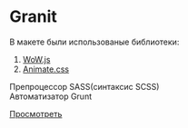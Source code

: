 # Granit

В макете были использованые библиотеки:

1. <a href="https://github.com/matthieua/WOW">WoW.js</a><br>
2. <a href="https://github.com/daneden/animate.css">Animate.css</a>

Препроцессор SASS(синтаксис SCSS)<br>
Автоматизатор Grunt

[Просмотреть](https://erega74.github.io/Granit-work/dist/)
